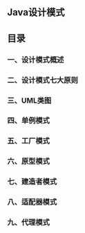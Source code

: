 ## Java设计模式

## 目录

### 一、设计模式概述
### 二、设计模式七大原则
### 三、UML类图
### 四、单例模式
### 五、工厂模式
### 六、原型模式
### 七、建造者模式
### 八、适配器模式
### 九、代理模式
